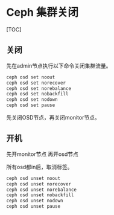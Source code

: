 # Ceph 集群关闭

[TOC]

## 关闭

先在admin节点执行以下命令关闭集群流量。

```bash
ceph osd set noout
ceph osd set norecover
ceph osd set norebalance
ceph osd set nobackfill
ceph osd set nodown
ceph osd set pause
```

先关闭OSD节点，再关闭monitor节点。

## 开机

先开monitor节点 再开osd节点

所有osd都in后，取消标签。

```bash
ceph osd unset noout
ceph osd unset norecover
ceph osd unset norebalance
ceph osd unset nobackfill
ceph osd unset nodown
ceph osd unset pause
```
